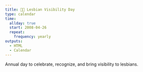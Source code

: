 ```yaml
---
title: 🏳️‍🌈 Lesbian Visibility Day
type: calendar
time:
  allday: true
  start: 2008-04-26
  repeat:
    frequency: yearly
outputs:
  - HTML
  - Calendar
---
```


Annual day to celebrate, recognize, and bring visibility to lesbians.
